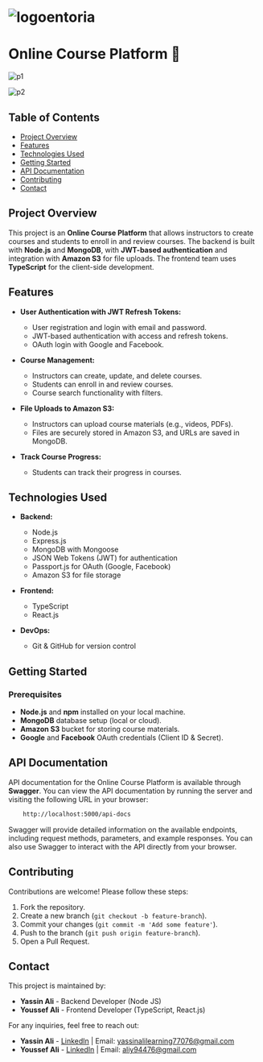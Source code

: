 
# <div style="display: flex; align-items: center; margin-bottom: 10px;"><img src="https://github.com/user-attachments/assets/27508675-a803-4e56-ba23-45a784429362" alt="logo"><span>entoria</span> </div>



# Online Course Platform 🏫
![p1](https://github.com/user-attachments/assets/ca049c85-4cdf-43f3-8cc2-f17748602b0a)

![p2](https://github.com/user-attachments/assets/ac7cdc0c-a287-45dd-be6c-b5b37a3265b4)


## Table of Contents

- [Project Overview](#project-overview)
- [Features](#features)
- [Technologies Used](#technologies-used)
- [Getting Started](#getting-started)
- [API Documentation](#api-documentation)
- [Contributing](#contributing)
- [Contact](#contact)
<!-- - [Project Structure](#project-structure) -->
<!-- - [Environment Variables](#environment-variables) -->

## Project Overview

This project is an **Online Course Platform** that allows instructors to create courses and students to enroll in and review courses. The backend is built with **Node.js** and **MongoDB**, with **JWT-based authentication** and integration with **Amazon S3** for file uploads. The frontend team uses **TypeScript** for the client-side development.

## Features

- **User Authentication with JWT Refresh Tokens:**
  - User registration and login with email and password.
  - JWT-based authentication with access and refresh tokens.
  - OAuth login with Google and Facebook.

- **Course Management:**
  - Instructors can create, update, and delete courses.
  - Students can enroll in and review courses.
  - Course search functionality with filters.

- **File Uploads to Amazon S3:**
  - Instructors can upload course materials (e.g., videos, PDFs).
  - Files are securely stored in Amazon S3, and URLs are saved in MongoDB.

- **Track Course Progress:**
  - Students can track their progress in courses.

## Technologies Used

- **Backend:**
  - Node.js
  - Express.js
  - MongoDB with Mongoose
  - JSON Web Tokens (JWT) for authentication
  - Passport.js for OAuth (Google, Facebook)
  - Amazon S3 for file storage

- **Frontend:**
  - TypeScript
  - React.js

- **DevOps:**
  - Git & GitHub for version control

<!-- ## Project Structure -->

## Getting Started

### Prerequisites

- **Node.js** and **npm** installed on your local machine.
- **MongoDB** database setup (local or cloud).
- **Amazon S3** bucket for storing course materials.
- **Google** and **Facebook** OAuth credentials (Client ID & Secret).

## API Documentation

API documentation for the Online Course Platform is available through **Swagger**. You can view the API documentation by running the server and visiting the following URL in your browser:

```bash
    http://localhost:5000/api-docs
```

Swagger will provide detailed information on the available endpoints, including request methods, parameters, and example responses. You can also use Swagger to interact with the API directly from your browser.

## Contributing

Contributions are welcome! Please follow these steps:

1. Fork the repository.
2. Create a new branch (`git checkout -b feature-branch`).
3. Commit your changes (`git commit -m 'Add some feature'`).
4. Push to the branch (`git push origin feature-branch`).
5. Open a Pull Request.

## Contact

This project is maintained by:

- **Yassin Ali** - Backend Developer (Node JS)
- **Youssef Ali** - Frontend Developer (TypeScript, React.js)

For any inquiries, feel free to reach out:

- **Yassin Ali** - [LinkedIn](https://www.linkedin.com/in/yassin-ali-10497a252/) | Email: yassinalilearning77076@gmail.com
- **Youssef Ali** - [LinkedIn](https://www.linkedin.com/in/youssef-ali-840227217/) | Email: aliy94476@gmail.com
